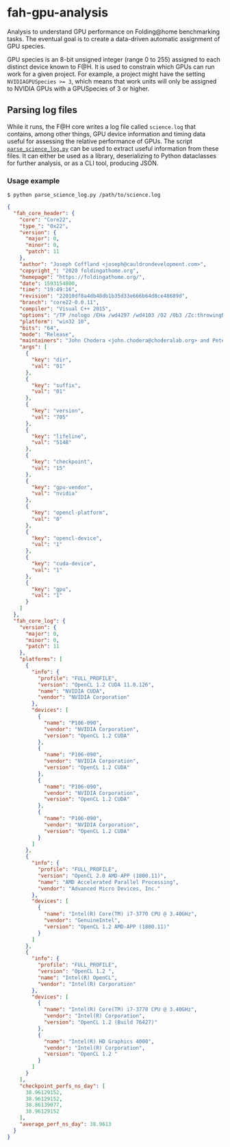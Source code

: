 # fah-gpu-analysis

Analysis to understand GPU performance on Folding@home benchmarking tasks. The eventual goal is to create a data-driven automatic assignment of GPU species.

GPU species is an 8-bit unsigned integer (range 0 to 255) assigned to each distinct device known to F@H. It is used to constrain which GPUs can run work for a given project. For example, a project might have the setting `NVIDIAGPUSpecies >= 3`, which means that work units will only be assigned to NVIDIA GPUs with a GPUSpecies of 3 or higher.

## Parsing log files

While it runs, the F@H core writes a log file called `science.log` that contains, among other things, GPU device information and timing data useful for assessing the relative performance of GPUs. The script [`parse_science_log.py`](parse_science_log.py) can be used to extract useful information from these files. It can either be used as a library, deserializing to Python dataclasses for further analysis, or as a CLI tool, producing JSON.

### Usage example

```
$ python parse_science_log.py /path/to/science.log
```

``` json
{
  "fah_core_header": {
    "core": "Core22",
    "type_": "0x22",
    "version": {
      "major": 0,
      "minor": 0,
      "patch": 11
    },
    "author": "Joseph Coffland <joseph@cauldrondevelopment.com>",
    "copyright_": "2020 foldingathome.org",
    "homepage": "https://foldingathome.org/",
    "date": 1593154800,
    "time": "19:49:16",
    "revision": "22010df8a4db48db1b35d33e666b64d8ce48689d",
    "branch": "core22-0.0.11",
    "compiler": "Visual C++ 2015",
    "options": "/TP /nologo /EHa /wd4297 /wd4103 /O2 /Ob3 /Zc:throwingNew /MT",
    "platform": "win32 10",
    "bits": "64",
    "mode": "Release",
    "maintainers": "John Chodera <john.chodera@choderalab.org> and Peter Eastman\n             <peastman@stanford.edu>",
    "args": [
      {
        "key": "dir",
        "val": "01"
      },
      {
        "key": "suffix",
        "val": "01"
      },
      {
        "key": "version",
        "val": "705"
      },
      {
        "key": "lifeline",
        "val": "5148"
      },
      {
        "key": "checkpoint",
        "val": "15"
      },
      {
        "key": "gpu-vendor",
        "val": "nvidia"
      },
      {
        "key": "opencl-platform",
        "val": "0"
      },
      {
        "key": "opencl-device",
        "val": "1"
      },
      {
        "key": "cuda-device",
        "val": "1"
      },
      {
        "key": "gpu",
        "val": "1"
      }
    ]
  },
  "fah_core_log": {
    "version": {
      "major": 0,
      "minor": 0,
      "patch": 11
    },
    "platforms": [
      {
        "info": {
          "profile": "FULL_PROFILE",
          "version": "OpenCL 1.2 CUDA 11.0.126",
          "name": "NVIDIA CUDA",
          "vendor": "NVIDIA Corporation"
        },
        "devices": [
          {
            "name": "P106-090",
            "vendor": "NVIDIA Corporation",
            "version": "OpenCL 1.2 CUDA"
          },
          {
            "name": "P106-090",
            "vendor": "NVIDIA Corporation",
            "version": "OpenCL 1.2 CUDA"
          },
          {
            "name": "P106-090",
            "vendor": "NVIDIA Corporation",
            "version": "OpenCL 1.2 CUDA"
          },
          {
            "name": "P106-090",
            "vendor": "NVIDIA Corporation",
            "version": "OpenCL 1.2 CUDA"
          }
        ]
      },
      {
        "info": {
          "profile": "FULL_PROFILE",
          "version": "OpenCL 2.0 AMD-APP (1800.11)",
          "name": "AMD Accelerated Parallel Processing",
          "vendor": "Advanced Micro Devices, Inc."
        },
        "devices": [
          {
            "name": "Intel(R) Core(TM) i7-3770 CPU @ 3.40GHz",
            "vendor": "GenuineIntel",
            "version": "OpenCL 1.2 AMD-APP (1800.11)"
          }
        ]
      },
      {
        "info": {
          "profile": "FULL_PROFILE",
          "version": "OpenCL 1.2 ",
          "name": "Intel(R) OpenCL",
          "vendor": "Intel(R) Corporation"
        },
        "devices": [
          {
            "name": "Intel(R) Core(TM) i7-3770 CPU @ 3.40GHz",
            "vendor": "Intel(R) Corporation",
            "version": "OpenCL 1.2 (Build 76427)"
          },
          {
            "name": "Intel(R) HD Graphics 4000",
            "vendor": "Intel(R) Corporation",
            "version": "OpenCL 1.2 "
          }
        ]
      }
    ],
    "checkpoint_perfs_ns_day": [
      38.96129152,
      38.96129152,
      38.86139077,
      38.96129152
    ],
    "average_perf_ns_day": 38.9613
  }
}
```
